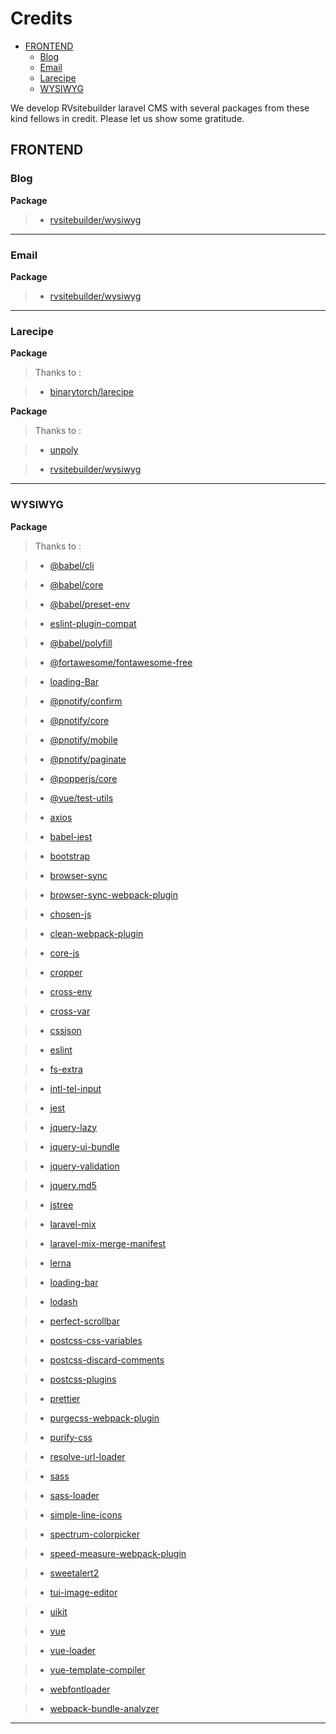# Credits

- [FRONTEND](#frontend)
  - [Blog](#blog)
  - [Email](#email)
  - [Larecipe](#larecipe)
  - [WYSIWYG](#wysiwyg)

We develop RVsitebuilder laravel CMS with several packages from these kind fellows in credit. Please let us show some gratitude.

## FRONTEND

### Blog

**Package**

> * [rvsitebuilder/wysiwyg](https://www.npmjs.com/package/rvsitebuilder/wysiwyg)

<hr>

### Email

**Package**

> * [rvsitebuilder/wysiwyg](https://www.npmjs.com/package/rvsitebuilder/wysiwyg)

<hr>

### Larecipe

**Package**

> Thanks to :

> * [binarytorch/larecipe](https://packagist.org/packages/binarytorch/larecipe)

**Package**

> Thanks to :

> * [unpoly](https://www.npmjs.com/package/unpoly)

> * [rvsitebuilder/wysiwyg](https://www.npmjs.com/package/rvsitebuilder/wysiwyg)

<hr>

### WYSIWYG

**Package**

> Thanks to :

> * [@babel/cli](https://www.npmjs.com/package/@babel/cli)

> * [@babel/core](https://www.npmjs.com/package/@babel/core)

> * [@babel/preset-env](https://www.npmjs.com/package/@babel/preset-env)

> * [eslint-plugin-compat](https://www.npmjs.com/package/eslint-plugin-compat)

> * [@babel/polyfill](https://www.npmjs.com/package/@babel/polyfill)

> * [@fortawesome/fontawesome-free](https://www.npmjs.com/package/@fortawesome/fontawesome-free)

> * [loading-Bar](https://www.npmjs.com/package/@loadingio/loading-bar)

> * [@pnotify/confirm](https://www.npmjs.com/package/@pnotify/confirm)

> * [@pnotify/core](https://www.npmjs.com/package/@pnotify/core)

> * [@pnotify/mobile](https://www.npmjs.com/package/@pnotify/mobile)

> * [@pnotify/paginate](https://www.npmjs.com/package/@pnotify/paginate)

> * [@popperjs/core](https://www.npmjs.com/package/@popperjs/core)

> * [@vue/test-utils](https://www.npmjs.com/package/@vue/test-utils)

> * [axios](https://www.npmjs.com/package/axios)

> * [babel-jest](https://www.npmjs.com/package/babel-jest)

> * [bootstrap](https://www.npmjs.com/package/bootstrap)

> * [browser-sync](https://www.npmjs.com/package/browser-sync)

> * [browser-sync-webpack-plugin](https://www.npmjs.com/package/browser-sync-webpack-plugin)

> * [chosen-js](https://www.npmjs.com/package/chosen-js)

> * [clean-webpack-plugin](https://www.npmjs.com/package/clean-webpack-plugin)

> * [core-js](https://www.npmjs.com/package/core-js)

> * [cropper](https://www.npmjs.com/package/cropper)

> * [cross-env](https://www.npmjs.com/package/cross-env)

> * [cross-var](https://www.npmjs.com/package/cross-var)

> * [cssjson](https://www.npmjs.com/package/cssjson)

> * [eslint](https://www.npmjs.com/package/eslint0)

> * [fs-extra](https://www.npmjs.com/package/fs-extra)

> * [intl-tel-input](https://www.npmjs.com/package/intl-tel-input)

> * [jest](https://www.npmjs.com/package/jest)

> * [jquery-lazy](https://www.npmjs.com/package/jquery-lazy)

> * [jquery-ui-bundle](https://www.npmjs.com/package/jquery-ui-bundle)

> * [jquery-validation](https://www.npmjs.com/package/jquery-validation)

> * [jquery.md5](https://www.npmjs.com/package/jquery.md5)

> * [jstree](https://www.npmjs.com/package/jstree)

> * [laravel-mix](https://www.npmjs.com/package/laravel-mix)

> * [laravel-mix-merge-manifest](https://www.npmjs.com/package/laravel-mix-merge-manifest)

> * [lerna](https://www.npmjs.com/package/lerna)

> * [loading-bar](https://www.npmjs.com/package/loading-bar)

> * [lodash](https://www.npmjs.com/package/lodash)

> * [perfect-scrollbar](https://www.npmjs.com/package/perfect-scrollbar)

> * [postcss-css-variables](https://www.npmjs.com/package/postcss-css-variables)

> * [postcss-discard-comments](https://www.npmjs.com/package/postcss-discard-comments)

> * [postcss-plugins](https://www.npmjs.com/package/postcss-plugins)

> * [prettier](https://www.npmjs.com/package/prettier)

> * [purgecss-webpack-plugin](https://www.npmjs.com/package/purgecss-webpack-plugin)

> * [purify-css](https://www.npmjs.com/package/purify-css)

> * [resolve-url-loader](https://www.npmjs.com/package/resolve-url-loader)

> * [sass](https://www.npmjs.com/package/sass)

> * [sass-loader](https://www.npmjs.com/package/sass-loader)

> * [simple-line-icons](https://www.npmjs.com/package/simple-line-icons)

> * [spectrum-colorpicker](https://www.npmjs.com/package/spectrum-colorpicker)

> * [speed-measure-webpack-plugin](https://www.npmjs.com/package/speed-measure-webpack-plugin)

> * [sweetalert2](https://www.npmjs.com/package/sweetalert2)

> * [tui-image-editor](https://www.npmjs.com/package/tui-image-editor)

> * [uikit](https://www.npmjs.com/package/uikit)

> * [vue](https://www.npmjs.com/package/vue)

> * [vue-loader](https://www.npmjs.com/package/vue-loader)

> * [vue-template-compiler](https://www.npmjs.com/package/vue-template-compiler)

> * [webfontloader](https://www.npmjs.com/package/webfontloader)

> * [webpack-bundle-analyzer](https://www.npmjs.com/package/webpack-bundle-analyzer)

<hr>
